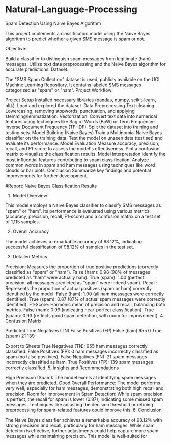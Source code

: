 # Natural-Language-Processing
 Spam Detection Using Naive Bayes Algorithm

This project implements a classification model using the Naive Bayes algorithm to predict whether a given SMS message is spam or not.

Objective:

Build a classifier to distinguish spam messages from legitimate (ham) messages.
Utilize text data preprocessing and the Naive Bayes algorithm for accurate predictions.
Dataset:

The "SMS Spam Collection" dataset is used, publicly available on the UCI Machine Learning Repository.
It contains labeled SMS messages categorized as "spam" or "ham".
Project Workflow:

Project Setup
Installed necessary libraries (pandas, numpy, scikit-learn, nltk).
Load and explored the dataset.
Data Preprocessing
Text cleaning: Lowercasing, removing stopwords, punctuation, and applying stemming/lemmatization.
Vectorization: Convert text data into numerical features using techniques like Bag of Words (BoW) or Term Frequency-Inverse Document Frequency (TF-IDF).
Split the dataset into training and testing sets.
Model Building (Naive Bayes)
Train a Multinomial Naive Bayes classifier on the training data.
Test the model on unseen data (test set) and evaluate its performance.
Model Evaluation
Measure accuracy, precision, recall, and F1-score to assess the model's effectiveness.
Plot a confusion matrix to visualize the classification results.
Model Interpretation
Identify the most influential features contributing to spam classification.
Analyze common words in spam and ham messages using techniques like word clouds or bar plots.
Conclusion
Summarize key findings and potential improvements for further development.

#Report: Naive Bayes Classification Results

1. Model Overview

This model employs a Naive Bayes classifier to classify SMS messages as "spam" or "ham". Its performance is evaluated using various metrics (accuracy, precision, recall, F1-score) and a confusion matrix on a test set of 1,115 samples.

2. Overall Accuracy

The model achieves a remarkable accuracy of 98.12%, indicating successful classification of 98.12% of samples in the test set.

3. Detailed Metrics

Precision: Measures the proportion of true positive predictions (correctly classified as "spam" or "ham").
False (ham): 0.98 (98% of messages predicted as "ham" were actually ham).
True (spam): 1.00 (perfect precision, all messages predicted as "spam" were indeed spam).
Recall: Represents the proportion of actual positives (spam or ham) correctly identified by the model.
False (ham): 1.00 (all ham messages were correctly identified).
True (spam): 0.87 (87% of actual spam messages were correctly identified).
F1-Score: Harmonic mean of precision and recall, balancing both metrics.
False (ham): 0.99 (indicating near-perfect classification).
True (spam): 0.93 (reflects good spam detection, with room for improvement).
4. Confusion Matrix

Predicted	True Negatives (TN)	False Positives (FP)
False (ham)	955	0
True (spam)	21	139

Export to Sheets
True Negatives (TN): 955 ham messages correctly classified.
False Positives (FP): 0 ham messages incorrectly classified as spam (no false positives).
False Negatives (FN): 21 spam messages incorrectly classified as ham.
True Positives (TP): 139 spam messages correctly classified.
5. Insights and Recommendations

High Precision (Spam): The model excels at identifying spam messages when they are predicted.
Good Overall Performance: The model performs very well, especially for ham messages, demonstrating both high recall and precision.
Room for Improvement in Spam Detection: While spam precision is perfect, the recall for spam is lower (0.87), indicating some missed spam messages. Techniques like adjusting the decision threshold or refining preprocessing for spam-related features could improve this.
6. Conclusion

The Naive Bayes classifier achieves a remarkable accuracy of 98.12% with strong precision and recall, particularly for ham messages. While spam detection is effective, further adjustments could help capture more spam messages while maintaining precision. This model is well-suited for






